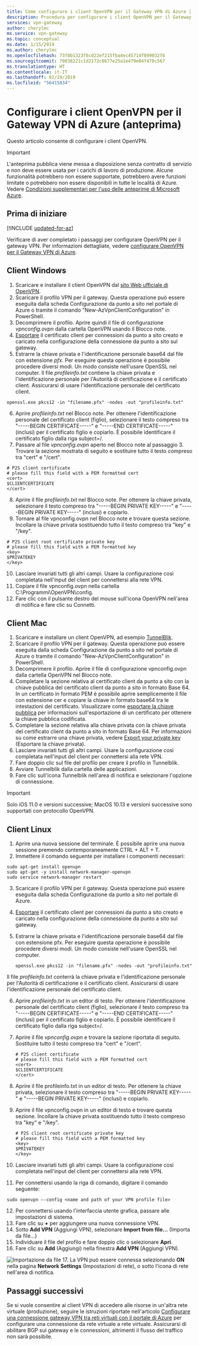 ```yaml
---
title: Come configurare i client OpenVPN per il Gateway VPN di Azure | Microsoft Docs
description: Procedura per configurare i client OpenVPN per il Gateway VPN di Azure
services: vpn-gateway
author: cherylmc
ms.service: vpn-gateway
ms.topic: conceptual
ms.date: 1/15/2019
ms.author: cherylmc
ms.openlocfilehash: 73f8b1323f6cd22ef215fba4ec45714f099032f6
ms.sourcegitcommit: 79038221c1d2172c0677e25a1e479e04f470c567
ms.translationtype: HT
ms.contentlocale: it-IT
ms.lasthandoff: 02/19/2019
ms.locfileid: "56415834"
---
```

# <a name="configure-openvpn-clients-for-azure-vpn-gateway-preview"></a>Configurare i client OpenVPN per il Gateway VPN di Azure (anteprima)

Questo articolo consente di configurare i client OpenVPN.

> [!IMPORTANT]
> L'anteprima pubblica viene messa a disposizione senza contratto di servizio e non deve essere usata per i carichi di lavoro di produzione. Alcune funzionalità potrebbero non essere supportate, potrebbero avere funzioni limitate o potrebbero non essere disponibili in tutte le località di Azure. Vedere [Condizioni supplementari per l'uso delle anteprime di Microsoft Azure](https://azure.microsoft.com/support/legal/preview-supplemental-terms/).
>

## <a name="before-you-begin"></a>Prima di iniziare

[!INCLUDE [updated-for-az](../../includes/updated-for-az.md)]

Verificare di aver completato i passaggi per configurare OpenVPN per il gateway VPN. Per informazioni dettagliate, vedere [configurare OpenVPN per il Gateway VPN di Azure](vpn-gateway-howto-openvpn.md).

## <a name="windows"></a>Client Windows

1. Scaricare e installare il client OpenVPN dal [sito Web ufficiale di OpenVPN](https://openvpn.net/index.php/open-source/downloads.html).
2. Scaricare il profilo VPN per il gateway. Questa operazione può essere eseguita dalla scheda Configurazione da punto a sito nel portale di Azure o tramite il comando "New-AzVpnClientConfiguration" in PowerShell.
3. Decomprimere il profilo. Aprire quindi il file di configurazione *vpnconfig.ovpn* dalla cartella OpenVPN usando il Blocco note.
4. [Esportare](vpn-gateway-certificates-point-to-site.md#clientexport) il certificato client per connessioni da punto a sito creato e caricato nella configurazione della connessione da punto a sito sul gateway.
5. Estrarre la chiave privata e l'identificazione personale base64 dal file con estensione *pfx*. Per eseguire questa operazione è possibile procedere diversi modi. Un modo consiste nell'usare OpenSSL nel computer. Il file *profileinfo.txt* contiene la chiave privata e l'identificazione personale per l'Autorità di certificazione e il certificato client. Assicurarsi di usare l'identificazione personale del certificato client.

  ```
  openssl.exe pkcs12 -in "filename.pfx" -nodes -out "profileinfo.txt"
  ```
6. Aprire *profileinfo.txt* nel Blocco note. Per ottenere l'identificazione personale del certificato client (figlio), selezionare il testo compreso tra "-----BEGIN CERTIFICATE-----" e "-----END CERTIFICATE-----" (inclusi) per il certificato figlio e copiarlo. È possibile identificare il certificato figlio dalla riga subject=/.
7. Passare al file *vpnconfig.ovpn* aperto nel Blocco note al passaggio 3. Trovare la sezione mostrata di seguito e sostituire tutto il testo compreso tra "cert" e "/cert".

  ```
  # P2S client certificate
  # please fill this field with a PEM formatted cert
  <cert>
  $CLIENTCERTIFICATE
  </cert>
  ```
8.  Aprire il file *profileinfo.txt* nel Blocco note. Per ottenere la chiave privata, selezionare il testo compreso tra "-----BEGIN PRIVATE KEY-----" e "-----BEGIN PRIVATE KEY-----" (inclusi) e copiarlo.
9.  Tornare al file vpnconfig.ovpn nel Blocco note e trovare questa sezione. Incollare la chiave privata sostituendo tutto il testo compreso tra "key" e "/key".

  ```
  # P2S client root certificate private key
  # please fill this field with a PEM formatted key
  <key>
  $PRIVATEKEY
  </key>
  ```
10. Lasciare invariati tutti gli altri campi. Usare la configurazione così completata nell'input del client per connettersi alla rete VPN.
11. Copiare il file vpnconfig.ovpn nella cartella C:\Programmi\OpenVPN\config.
12. Fare clic con il pulsante destro del mouse sull'icona OpenVPN nell'area di notifica e fare clic su Connetti.

## <a name="mac"></a>Client Mac

1. Scaricare e installare un client OpenVPN, ad esempio [TunnelBlik](https://tunnelblick.net/downloads.html). 
2. Scaricare il profilo VPN per il gateway. Questa operazione può essere eseguita dalla scheda Configurazione da punto a sito nel portale di Azure o tramite il comando "New-AzVpnClientConfiguration" in PowerShell.
3. Decomprimere il profilo. Aprire il file di configurazione vpnconfig.ovpn dalla cartella OpenVPN nel Blocco note.
4. Completare la sezione relativa al certificato client da punto a sito con la chiave pubblica del certificato client da punto a sito in formato Base 64. In un certificato in formato PEM è possibile aprire semplicemente il file con estensione cer e copiare la chiave in formato base64 tra le intestazioni del certificato. Visualizzare come [esportare la chiave pubblica](vpn-gateway-certificates-point-to-site.md#cer) per informazioni sull'esportazione di un certificato per ottenere la chiave pubblica codificata.
5. Completare la sezione relativa alla chiave privata con la chiave privata del certificato client da punto a sito in formato Base 64. Per informazioni su come estrarre una chiave privata, vedere [Export your private key](https://openvpn.net/community-resources/how-to/#pki) (Esportare la chiave privata).
6. Lasciare invariati tutti gli altri campi. Usare la configurazione così completata nell'input del client per connettersi alla rete VPN.
7. Fare doppio clic sul file del profilo per creare il profilo in Tunnelblik.
8. Avviare Tunnelblik dalla cartella delle applicazioni.
9. Fare clic sull'icona Tunnelblik nell'area di notifica e selezionare l'opzione di connessione.

> [!IMPORTANT]
>Solo iOS 11.0 e versioni successive; MacOS 10.13 e versioni successive sono supportati con protocollo OpenVPN.
>

## <a name="linux"></a>Client Linux

1. Aprire una nuova sessione del terminale. È possibile aprire una nuova sessione premendo contemporaneamente CTRL + ALT + T.
2. Immettere il comando seguente per installare i componenti necessari:

  ```
  sudo apt-get install openvpn
  sudo apt-get -y install network-manager-openvpn
  sudo service network-manager restart
  ```
3. Scaricare il profilo VPN per il gateway. Questa operazione può essere eseguita dalla scheda Configurazione da punto a sito nel portale di Azure.
4.  [Esportare](https://docs.microsoft.com/azure/vpn-gateway/vpn-gateway-certificates-point-to-site#clientexport) il certificato client per connessioni da punto a sito creato e caricato nella configurazione della connessione da punto a sito sul gateway. 
5. Estrarre la chiave privata e l'identificazione personale base64 dal file con estensione pfx. Per eseguire questa operazione è possibile procedere diversi modi. Un modo consiste nell'usare OpenSSL nel computer.

    ```
    openssl.exe pkcs12 -in "filename.pfx" -nodes -out "profileinfo.txt"
    ```
  Il file *profileinfo.txt* conterrà la chiave privata e l'identificazione personale per l'Autorità di certificazione e il certificato client. Assicurarsi di usare l'identificazione personale del certificato client.

6. Aprire *profileinfo.txt* in un editor di testo. Per ottenere l'identificazione personale del certificato client (figlio), selezionare il testo compreso tra "-----BEGIN CERTIFICATE-----" e "-----END CERTIFICATE-----" (inclusi) per il certificato figlio e copiarlo. È possibile identificare il certificato figlio dalla riga subject=/.

7.  Aprire il file *vpnconfig.ovpn* e trovare la sezione riportata di seguito. Sostituire tutto il testo compreso tra "cert" e "/cert".

    ```
    # P2S client certificate
    # please fill this field with a PEM formatted cert
    <cert>
    $CLIENTCERTIFICATE
    </cert>
    ```
8.  Aprire il file profileinfo.txt in un editor di testo. Per ottenere la chiave privata, selezionare il testo compreso tra "-----BEGIN PRIVATE KEY-----" e "-----BEGIN PRIVATE KEY-----" (inclusi) e copiarlo.

9.  Aprire il file vpnconfig.ovpn in un editor di testo e trovare questa sezione. Incollare la chiave privata sostituendo tutto il testo compreso tra "key" e "/key".

    ```
    # P2S client root certificate private key
    # please fill this field with a PEM formatted key
    <key>
    $PRIVATEKEY
    </key>
    ```

10. Lasciare invariati tutti gli altri campi. Usare la configurazione così completata nell'input del client per connettersi alla rete VPN.
11. Per connettersi usando la riga di comando, digitare il comando seguente:
  
  ```
  sudo openvpn –-config <name and path of your VPN profile file>
  ```
12. Per connettersi usando l'interfaccia utente grafica, passare alle impostazioni di sistema.
13. Fare clic su **+** per aggiungere una nuova connessione VPN.
14. Sotto **Add VPN** (Aggiungi VPN), selezionare **Import from file…** (Importa da file...)
15. Individuare il file del profilo e fare doppio clic o selezionare **Apri**.
16. Fare clic su **Add** (Aggiungi) nella finestra **Add VPN** (Aggiungi VPN).
  
  ![Importazione da file](./media/vpn-gateway-howto-openvpn-clients/importfromfile.png)
17. La VPN può essere connessa selezionando **ON** nella pagina **Network Settings** (Impostazioni di rete), o sotto l'icona di rete nell'area di notifica.

## <a name="next-steps"></a>Passaggi successivi

Se si vuole consentire ai client VPN di accedere alle risorse in un'altra rete virtuale (produzione), seguire le istruzioni riportate nell'articolo [Configurare una connessione gateway VPN tra reti virtuali con il portale di Azure](vpn-gateway-howto-vnet-vnet-resource-manager-portal.md) per configurare una connessione da rete virtuale a rete virtuale. Assicurarsi di abilitare BGP sui gateway e le connessioni, altrimenti il flusso del traffico non sarà possibile.
